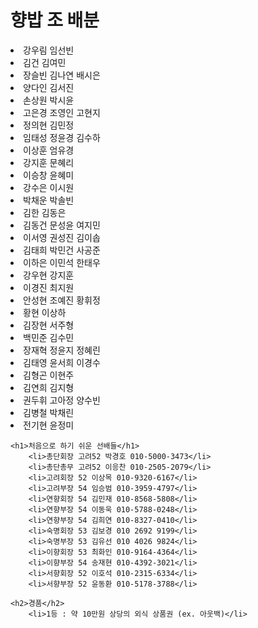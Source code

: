 <html lang="kr">
<head>
    <meta charset="UTF-8">
    <meta name="viewport" content="width=device-width, initial-scale=1.0">
    <meta http-equiv="X-UA-Compatible" content="ie=edge">
</head>
<body>
    <h1>향밥 조 배분</h1>
        <li>강우림 임선빈</li>
        <li>김건 김여민</li>
        <li>장슬빈 김나연 배시은</li>
        <li>양다인 김서진</li>
        <li>손상원 박시윤</li>
        <li>고은경 조영인 고현지</li>
        <li>정의현 김민정</li>
        <li>임태성 정윤경 김수하</li>
        <li>이상훈 엄유경</li>
        <li>강지훈 문혜리</li>
        <li>이승창 윤혜미</li>
        <li>강수은 이시원</li>
        <li>박채운 박솔빈</li>
        <li>김한 김동은</li>
        <li>김동건 문성윤 여지민</li>
        <li>이서영 권성진 김이솝</li>
        <li>김태희 박민건 사공준</li>
        <li>이하은 이민석 한태우</li>
        <li>강우현 강지훈</li>
        <li>이경진 최지원</li>
        <li>안성현 조예진 황휘정</li>
        <li>황현 이상하</li>
        <li>김장현 서주형</li>
        <li>백민준 김수민</li>
        <li>장재혁 정윤지 정혜린</li>
        <li>김태영 윤서희 이경수</li>
        <li>김형곤 이현주</li>
        <li>김연희 김지형</li>
        <li>권두휘 고아정 양수빈</li>
        <li>김병철 박채린</li>
        <li>전기현 윤정미</li>

    <h1>처음으로 하기 쉬운 선배들</h1>
        <li>총단회장 고려52 박경호 010-5000-3473</li>
        <li>총단총무 고려52 이응찬 010-2505-2079</li>
        <li>고려회장 52 이상목 010-9320-6167</li>
        <li>고려부장 54 임승범 010-3959-4797</li>
        <li>연향회장 54 김민재 010-8568-5808</li>
        <li>연향부장 54 이동욱 010-5788-0248</li>
        <li>연향부장 54 김희연 010-8327-0410</li>
        <li>숙명회장 53 김보경 010 2692 9199</li>
        <li>숙명부장 53 김유선 010 4026 9824</li>
        <li>이향회장 53 최화인 010-9164-4364</li>
        <li>이향부장 54 송재현 010-4392-3021</li>
        <li>서향회장 52 이호석 010-2315-6334</li>
        <li>서향부장 52 윤동환 010-5178-3788</li>

    <h2>경품</h2>
        <li>1등 : 약 10만원 상당의 외식 상품권 (ex. 아웃백)</li>
</body>
</html>
